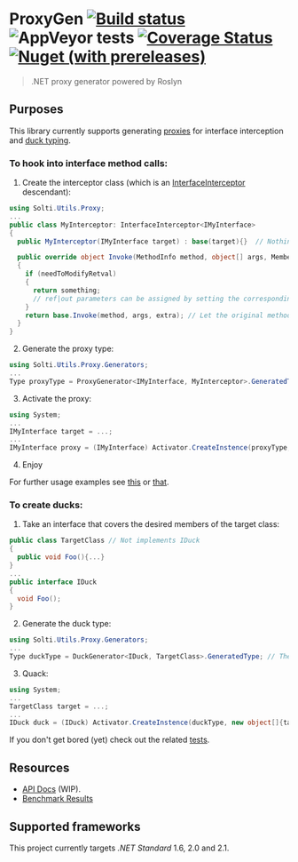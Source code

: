 # ProxyGen [![Build status](https://ci.appveyor.com/api/projects/status/caw7qqtf5tbaa1fq?svg=true)](https://ci.appveyor.com/project/Sholtee/proxygen) ![AppVeyor tests](https://img.shields.io/appveyor/tests/sholtee/proxygen) [![Coverage Status](https://coveralls.io/repos/github/Sholtee/proxygen/badge.svg?branch=master)](https://coveralls.io/github/Sholtee/proxygen?branch=master) [![Nuget (with prereleases)](https://img.shields.io/nuget/vpre/proxygen.net)](https://www.nuget.org/packages/proxygen.net)
> .NET proxy generator powered by Roslyn
## Purposes
This library currently supports generating [proxies](https://en.wikipedia.org/wiki/Proxy_pattern ) for interface interception and [duck typing](https://en.wikipedia.org/wiki/Duck_typing ).
### To hook into interface method calls:
1. Create the interceptor class (which is an [InterfaceInterceptor](https://sholtee.github.io/proxygen/doc/Solti.Utils.Proxy.InterfaceInterceptor-1.html ) descendant):
  ```csharp
  using Solti.Utils.Proxy;
  ...
  public class MyInterceptor: InterfaceInterceptor<IMyInterface>
  {
    public MyInterceptor(IMyInterface target) : base(target){}  // Nothing to do here

    public override object Invoke(MethodInfo method, object[] args, MemberInfo extra) // Invoked on every method call on generated proxy type
    {
	  if (needToModifyRetval)
	  {
	    return something;
        // ref|out parameters can be assigned by setting the corresponding "args[]" item 
	  }
	  return base.Invoke(method, args, extra); // Let the original method do its work
    }  
  }
  ```
2. Generate the proxy type:
  ```csharp
  using Solti.Utils.Proxy.Generators;
  ...  
  Type proxyType = ProxyGenerator<IMyInterface, MyInterceptor>.GeneratedType; // The returned proxy type is assembled only once
  ```
3. Activate the proxy:
  ```csharp
  using System;
  ...
  IMyInterface target = ...;
  ...
  IMyInterface proxy = (IMyInterface) Activator.CreateInstence(proxyType, new object[]{target});
  ```
4. Enjoy

For further usage examples see [this](https://github.com/Sholtee/proxygen/blob/master/TEST/Generators/ProxyGenerator.cs ) or [that](https://github.com/Sholtee/injector#decorating-services ).
### To create ducks:
1. Take an interface that covers the desired members of the target class:
  ```csharp
  public class TargetClass // Not implements IDuck
  {
    public void Foo(){...}
  }
  ...
  public interface IDuck 
  {
    void Foo();
  }
  ```
2. Generate the duck type:
  ```csharp
  using Solti.Utils.Proxy.Generators;
  ...
  Type duckType = DuckGenerator<IDuck, TargetClass>.GeneratedType; // The returned duck type is assembled only once
  ```
3. Quack:
  ```csharp
  using System;
  ...
  TargetClass target = ...;
  ...
  IDuck duck = (IDuck) Activator.CreateInstence(duckType, new object[]{target});
  ```
  
If you don't get bored (yet) check out the related [tests](https://github.com/Sholtee/proxygen/blob/master/TEST/Generators/DuckGenerator.cs ).
## Resources
- [API Docs](https://sholtee.github.io/proxygen ) (WIP).
- [Benchmark Results](https://sholtee.github.io/proxygen/perf )

## Supported frameworks
This project currently targets *.NET Standard* 1.6, 2.0 and 2.1.